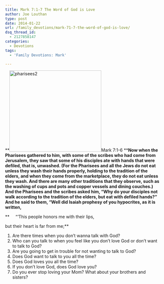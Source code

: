 ```yaml
---
title: Mark 7:1-7 The Word of God is Love
author: Joe Louthan
type: post
date: 2014-01-22
url: /family_devotions/mark-71-7-the-word-of-god-is-love/
dsq_thread_id:
  - 2127858147
categories:
  - Devotions
tags:
  - 'Family Devotions: Mark'

---
```

**[<img class="alignright size-full wp-image-2700" alt="pharisees2" src="https://i0.wp.com/theologic.us/wp-content/uploads/2014/01/pharisees2.jpg?resize=300%2C266" width="300" height="266" data-recalc-dims="1" />][1]Mark 7:1-6 ****Now when the Pharisees gathered to him, with some of the scribes who had come from Jerusalem, they saw that some of his disciples ate with hands that were defiled, that is, unwashed. (For the Pharisees and all the Jews do not eat unless they wash their hands properly, holding to the tradition of the elders, and when they come from the marketplace, they do not eat unless they wash. And there are many other traditions that they observe, such as the washing of cups and pots and copper vessels and dining couches.) And the Pharisees and the scribes asked him, “Why do your disciples not walk according to the tradition of the elders, but eat with defiled hands?” And he said to them, “Well did Isaiah prophesy of you hypocrites, as it is written,**
  
 **     “‘This people honors me with their lips,
  
but their heart is far from me;**

  1. Are there times when you don&#8217;t wanna talk with God?
  2. Who can you talk to when you feel like you don&#8217;t love God or don&#8217;t want to talk to God?
  3. Are you going to get in trouble for not wanting to talk to God?
  4. Does God want to talk to you all the time?
  5. Does God loves you all the time?
  6. If you don&#8217;t love God, does God love you?
  7. Do you ever stop loving your Mom? What about your brothers and sisters?

 [1]: https://i0.wp.com/theologic.us/wp-content/uploads/2014/01/pharisees2.jpg